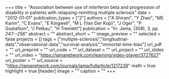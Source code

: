 +++
title = "Association between use of interferon beta and progression of disability in patients with relapsing-remitting multiple sclerosis"
date = "2012-01-01"
publication_types = ["2"]
authors = ["A Shirani", "Y Zhao", "ME Karim", "C Evans", "E Kingwell", "M L {Van Der Kop}", "J Oger", "P Gustafson", "J Petkau", "H Tremlett"]
publication = "In: Jama, (308), 3, _pp. 247--256_"
abstract = ""
abstract_short = ""
image_preview = ""
selected = false
projects = []
tags = ["multiple-sclerosis","longitudinal-data","observational-data","survival-analysis","immortal-time-bias"]
url_pdf = ""
url_preprint = ""
url_code = ""
url_dataset = ""
url_project = ""
url_slides = ""
url_video = "https://jamanetwork.com/learning/video-player/3727627"
url_poster = ""
url_source = "https://jamanetwork.com/journals/jama/fullarticle/1217239"
math = true
highlight = true
[header]
image = ""
caption = ""
+++

